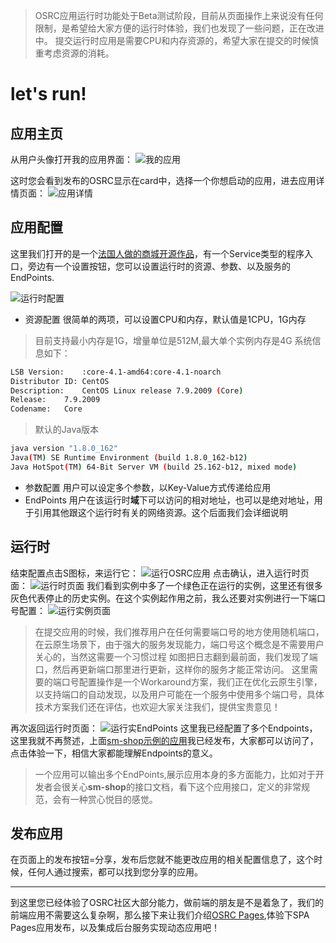 [comment]: <> (---)

[comment]: <> (title: 运行时)

[comment]: <> (description: 这里将引导您在OSRC启动应用，以及分享运行时，让我们开始吧!)

[comment]: <> (---)

> OSRC应用运行时功能处于Beta测试阶段，目前从页面操作上来说没有任何限制，是希望给大家方便的运行时体验，我们也发现了一些问题，正在改进中。
> 提交运行时应用是需要CPU和内存资源的，希望大家在提交的时候慎重考虑资源的消耗。

# let's run!
## 应用主页
从用户头像打开我的应用界面：
![我的应用](/assets/img/my-app-list.png)

这时您会看到发布的OSRC显示在card中，选择一个你想启动的应用，进去应用详情页面：
![应用详情](/assets/img/app-detail.png)

## 应用配置
这里我们打开的是一个[法国人做的商城开源作品](https://github.com/shopizer-ecommerce/shopizer)，有一个Service类型的程序入口，旁边有一个设置按钮，您可以设置运行时的资源、参数、以及服务的EndPoints.

![运行时配置](/assets/img/rt-setup.png)

- 资源配置 很简单的两项，可以设置CPU和内存，默认值是1CPU，1G内存
> 目前支持最小内存是1G，增量单位是512M,最大单个实例内存是4G
> 系统信息如下：
```bash
LSB Version:	:core-4.1-amd64:core-4.1-noarch
Distributor ID:	CentOS
Description:	CentOS Linux release 7.9.2009 (Core)
Release:	7.9.2009
Codename:	Core
```
> 默认的Java版本
```bash
java version "1.8.0_162"
Java(TM) SE Runtime Environment (build 1.8.0_162-b12)
Java HotSpot(TM) 64-Bit Server VM (build 25.162-b12, mixed mode)
```
- 参数配置 用户可以设定多个参数，以Key-Value方式传递给应用
- EndPoints 用户在该运行时**域**下可以访问的相对地址，也可以是绝对地址，用于引用其他跟这个运行时有关的网络资源。这个后面我们会详细说明
## 运行时

结束配置点击S图标，来运行它：
![运行OSRC应用](/assets/img/run-osrc-app.png)
点击确认，进入运行时页面：
![运行时页面](/assets/img/app-runtime.png)
我们看到实例中多了一个绿色正在运行的实例，这里还有很多灰色代表停止的历史实例。在这个实例起作用之前，我么还要对实例进行一下端口号配置：
![运行实例页面](/assets/img/rti.png)
> 在提交应用的时候，我们推荐用户在任何需要端口号的地方使用随机端口，在云原生场景下，由于强大的服务发现能力，端口号这个概念是不需要用户关心的，当然这需要一个习惯过程
> 如图把日志翻到最前面，我们发现了端口，然后再更新端口那里进行更新，这样你的服务才能正常访问。
> 这里需要的端口号配置操作是一个Workaround方案，我们正在优化云原生引擎，以支持端口的自动发现，以及用户可能在一个服务中使用多个端口号，具体技术方案我们还在评估，也欢迎大家关注我们，提供宝贵意见！

再次返回运行时页面：
![运行实EndPoints](/assets/img/rt-endpoints.png)
这里我已经配置了多个Endpoints，这里我就不再赘述，上面[sm-shop示例的应用](https://www.osrc.com/runtimes/runtime_734504301977448448)我已经发布，大家都可以访问了，点击体验一下，相信大家都能理解Endpoints的意义。
> 一个应用可以输出多个EndPoints,展示应用本身的多方面能力，比如对于开发者会很关心**sm-shop**的接口文档，看下这个应用接口，定义的非常规范，会有一种赏心悦目的感觉。

## 发布应用

在页面上的发布按钮=分享，发布后您就不能更改应用的相关配置信息了，这个时候，任何人通过搜索，都可以找到您分享的应用。

---
到这里您已经体验了OSRC社区大部分能力，做前端的朋友是不是着急了，我们的前端应用不需要这么复杂啊，那么接下来让我们介绍[OSRC Pages](/osrc-pages.html),体验下SPA Pages应用发布，以及集成后台服务实现动态应用吧！
